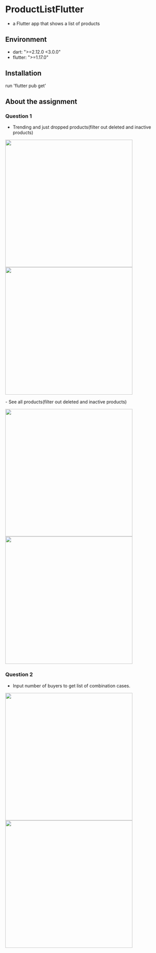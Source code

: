 # ProductListFlutter
- a Flutter app that shows a list of products

## Environment
- dart: ">=2.12.0 <3.0.0"
- flutter: ">=1.17.0"
  
## Installation
  run 'flutter pub get'
  
## About the assignment
### Question 1

- Trending and just dropped products(filter out deleted and inactive products)
<p>
  <img src="https://github.com/phammaity/ProductListFlutter/blob/main/trending-products.png" width="400" height="auto">
  <img src="https://github.com/phammaity/ProductListFlutter/blob/main/justdropped-products.png" width="400" height="auto">
</p>
- See all products(filter out deleted and inactive products)
<p>
  <img src="https://github.com/phammaity/ProductListFlutter/blob/main/see-all.png" width="400" height="auto">
  <img src="https://github.com/phammaity/ProductListFlutter/blob/main/products.png" width="400" height="auto">
</p>


### Question 2

- Input number of buyers to get list of combination cases.
<p>
  <img src="https://github.com/phammaity/ProductListFlutter/blob/main/add-number.png" width="400" height="auto">
  <img src="https://github.com/phammaity/ProductListFlutter/blob/main/question2-result.png" width="400" height="auto">
</p>
